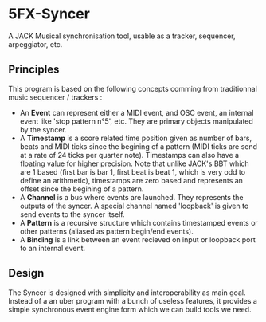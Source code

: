 # 5FX-Syncer

A JACK Musical synchronisation tool, usable as a tracker, sequencer, arpeggiator, etc.

## Principles

This program is based on the following concepts comming from traditionnal music sequencer / trackers :

- An **Event** can represent either a MIDI event, and OSC event, an internal event like 'stop pattern n°5', etc. They are primary objects manipulated by the syncer.
- A **Timestamp** is a score related time position given as number of bars, beats and MIDI ticks since the begining of a pattern (MIDI ticks are send at a rate of 24 ticks per quarter note). Timestamps can also have a floating value for higher precision. Note that unlike JACK's BBT which are 1 based (first bar is bar 1, first beat is beat 1, which is very odd to define an arithmetic), timestamps are zero based and represents an offset since the begining of a pattern.
- A **Channel** is a bus where events are launched. They represents the outputs of the syncer. A special channel named 'loopback' is given to send events to the syncer itself.
- A **Pattern** is a recursive structure which contains timestamped events or other patterns (aliased as pattern begin/end events).
- A **Binding** is a link between an event recieved on input or loopback port to an internal event.

## Design

The Syncer is designed with simplicity and interoperability as main goal. Instead of a an uber program with a bunch of useless features, it provides a simple synchronous event engine form which we can build tools we need.